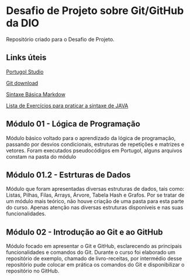 # Desafio de Projeto sobre Git/GitHub da DIO
Repositório criado para o Desafio de Projeto.

## Links úteis
[Portugol Studio](http://lite.acad.univali.br/portugol/)

[Git download](https://git-scm.com/downloads)

[Sintaxe Básica Markdow](https://www.markdownguide.org/basic-syntax/)

[Lista de Exercícios para praticar a sintaxe de JAVA](https://wiki.python.org.br/ListaDeExercicios)

## Módulo 01 - Lógica de Programação
Módulo básico voltado para o aprendizado da lógica de programação, passando por desvios condicionais, estruturas de repetições e matrizes e vetores.
Foram executados pseudocódigos em Portugol, alguns arquivos constam na pasta do módulo

## Módulo 01.2 - Estrturas de Dados
Módulo que foram apresentadas diversas estruturas de dados, tais como: Listas, Pilhas, Filas, Arrays, Árvore, Tabela Hash e Grafos.
Por se tratar de um módulo mais teórico, não houve criação de uma pasta para esta parte do curso. Apenas atenção nas diversas estruturas disponíveis e nas suas funcionalidades.

## Módulo 02 - Introdução ao Git e ao GitHub
Módulo focado em apresentar o Git e GitHub, esclarecendo as principais funcionalidades e comandos do Git.
Durante o curso foi elaborado um repositório de exemplo, chamado de livro-receitas, por intermédio desse repositório pude colocar em prática os comandos do Git e disponibilizar o repositório no GitHub.


